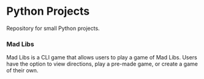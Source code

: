 # Python Projects
Repository for small Python projects.

### Mad Libs
Mad Libs is a CLI game that allows users to play a game of Mad Libs. Users have the option to view directions, play a pre-made game, or create a game of their own.
